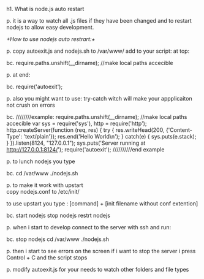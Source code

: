 h1. What is node.js auto restart

p. 
it is a way to watch all .js files if they have been changed and to restart nodejs
to allow easy development.

*+How to use nodejs auto restrart:+*

p. 
copy autoexit.js and nodejs.sh to /var/www/
add to your script:
 at top:

bc. 
require.paths.unshift(__dirname); //make local paths accecible

p. at end:
 
bc. 
require('autoexit');


p. also you might want to use: try-catch witch will make your appplicaiton not crush on errors


bc. 
////////example:
require.paths.unshift(__dirname); //make local paths accecible
var sys = require('sys'),
   http = require('http');
http.createServer(function (req, res) {
  try
  {
  res.writeHead(200, {'Content-Type': 'text/plain'});
  res.end('Hello World\n');
  }
  catch(e)
  {
   sys.puts(e.stack);
  }
}).listen(8124, "127.0.0.1");
sys.puts('Server running at http://127.0.0.1:8124/');
require('autoexit');
//////////end example


p. 
to lunch nodejs you type

bc. 
cd /var/www
./nodejs.sh

p. 
to make it work with upstart  
copy nodejs.conf to /etc/init/

to use upstart you type :
[command] + [init filename without conf extention]

bc. 
start nodejs 
stop nodejs
restrt nodejs

p. 
when i start to develop connect to the server with ssh and run:

bc. 
stop nodejs
cd /var/www
./nodejs.sh

p. 
then i start to see errors on the screen
if i want to stop the server i press Control + C
and the script stops
 
p. 
modify autoexit.js for your needs to watch other folders and file types
